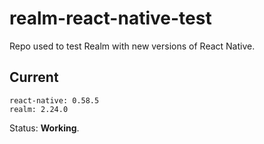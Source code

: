 # realm-react-native-test

Repo used to test Realm with new versions of React Native.

## Current

```
react-native: 0.58.5
realm: 2.24.0
```

Status: **Working**.
